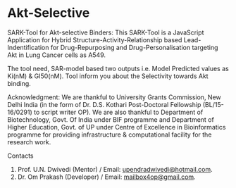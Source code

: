 # Akt-Selective

SARK-Tool for Akt-selective Binders:
This SARK-Tool is a JavaScript Application for Hybrid Structure-Activity-Relationship based Lead-Indentification for Drug-Repurposing and Drug-Personalisation targeting Akt in Lung Cancer cells as A549.

The tool need, SAR-model based two outputs i.e. Model Predicted values as Ki(nM) & GI50(nM).
Tool inform you about the Selectivity towards Akt binding.

Acknowledgment:
We are thankful to University Grants Commission, New Delhi India (in the form of Dr. D.S. Kothari Post-Doctoral Fellowship (BL/15-16/0291) to script writer OP). We are also thankful to Department of Biotechnology, Govt. Of India under BIF programme and Department of Higher Education, Govt. of UP under Centre of Excellence in Bioinformatics programme for providing infrastructure & computational facility for the research work.

Contacts
1. Prof. U.N. Dwivedi (Mentor) / Email: upendradwivedi@hotmail.com. 
2. Dr. Om Prakash (Developer) / Email: mailbox4op@gmail.com.
